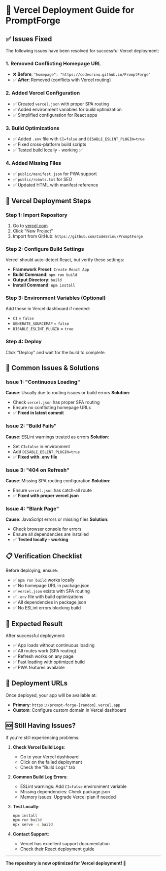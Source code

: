# 🚀 Vercel Deployment Guide for PromptForge

## ✅ Issues Fixed

The following issues have been resolved for successful Vercel deployment:

### 1. **Removed Conflicting Homepage URL**
- ❌ **Before**: `"homepage": "https://codesrinu.github.io/PromptForge"`
- ✅ **After**: Removed (conflicts with Vercel routing)

### 2. **Added Vercel Configuration**
- ✅ Created `vercel.json` with proper SPA routing
- ✅ Added environment variables for build optimization
- ✅ Simplified configuration for React apps

### 3. **Build Optimizations**
- ✅ Added `.env` file with `CI=false` and `DISABLE_ESLINT_PLUGIN=true`
- ✅ Fixed cross-platform build scripts
- ✅ Tested build locally - working ✅

### 4. **Added Missing Files**
- ✅ `public/manifest.json` for PWA support
- ✅ `public/robots.txt` for SEO
- ✅ Updated HTML with manifest reference

## 🔧 Vercel Deployment Steps

### Step 1: Import Repository
1. Go to [vercel.com](https://vercel.com)
2. Click "New Project"
3. Import from GitHub: `https://github.com/CodeSrinu/PromptForge`

### Step 2: Configure Build Settings
Vercel should auto-detect React, but verify these settings:

- **Framework Preset**: `Create React App`
- **Build Command**: `npm run build`
- **Output Directory**: `build`
- **Install Command**: `npm install`

### Step 3: Environment Variables (Optional)
Add these in Vercel dashboard if needed:
- `CI` = `false`
- `GENERATE_SOURCEMAP` = `false`
- `DISABLE_ESLINT_PLUGIN` = `true`

### Step 4: Deploy
Click "Deploy" and wait for the build to complete.

## 🐛 Common Issues & Solutions

### Issue 1: "Continuous Loading"
**Cause**: Usually due to routing issues or build errors
**Solution**: 
- Check `vercel.json` has proper SPA routing
- Ensure no conflicting homepage URLs
- ✅ **Fixed in latest commit**

### Issue 2: "Build Fails"
**Cause**: ESLint warnings treated as errors
**Solution**: 
- Set `CI=false` in environment
- Add `DISABLE_ESLINT_PLUGIN=true`
- ✅ **Fixed with .env file**

### Issue 3: "404 on Refresh"
**Cause**: Missing SPA routing configuration
**Solution**: 
- Ensure `vercel.json` has catch-all route
- ✅ **Fixed with proper vercel.json**

### Issue 4: "Blank Page"
**Cause**: JavaScript errors or missing files
**Solution**: 
- Check browser console for errors
- Ensure all dependencies are installed
- ✅ **Tested locally - working**

## 📋 Verification Checklist

Before deploying, ensure:

- ✅ `npm run build` works locally
- ✅ No homepage URL in package.json
- ✅ `vercel.json` exists with SPA routing
- ✅ `.env` file with build optimizations
- ✅ All dependencies in package.json
- ✅ No ESLint errors blocking build

## 🎯 Expected Result

After successful deployment:
- ✅ App loads without continuous loading
- ✅ All routes work (SPA routing)
- ✅ Refresh works on any page
- ✅ Fast loading with optimized build
- ✅ PWA features available

## 🔗 Deployment URLs

Once deployed, your app will be available at:
- **Primary**: `https://prompt-forge-[random].vercel.app`
- **Custom**: Configure custom domain in Vercel dashboard

## 🆘 Still Having Issues?

If you're still experiencing problems:

1. **Check Vercel Build Logs**:
   - Go to your Vercel dashboard
   - Click on the failed deployment
   - Check the "Build Logs" tab

2. **Common Build Log Errors**:
   - ESLint warnings: Add `CI=false` environment variable
   - Missing dependencies: Check package.json
   - Memory issues: Upgrade Vercel plan if needed

3. **Test Locally**:
   ```bash
   npm install
   npm run build
   npx serve -s build
   ```

4. **Contact Support**:
   - Vercel has excellent support documentation
   - Check their React deployment guide

---

**The repository is now optimized for Vercel deployment! 🚀**
